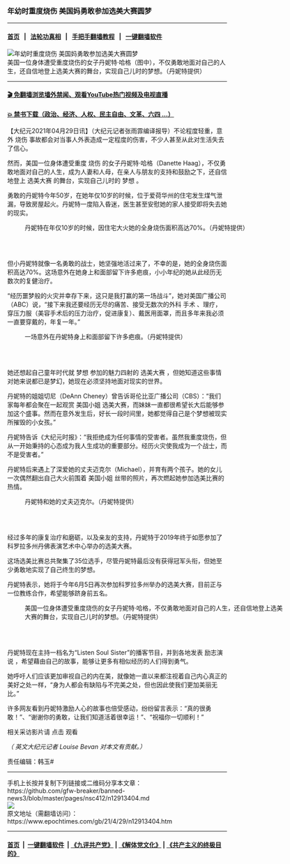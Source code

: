 ### 年幼时重度烧伤 美国妈勇敢参加选美大赛圆梦
------------------------

#### [首页](https://github.com/gfw-breaker/banned-news3/blob/master/README.md) &nbsp;&nbsp;|&nbsp;&nbsp; [法轮功真相](https://github.com/begood0513/basic/blob/master/README.md)  &nbsp;&nbsp;|&nbsp;&nbsp; [手把手翻墙教程](https://github.com/gfw-breaker/guides/wiki)  &nbsp;&nbsp;|&nbsp;&nbsp; [一键翻墙软件](https://github.com/gfw-breaker/nogfw/blob/master/README.md)  



<div><img alt="年幼时重度烧伤 美国妈勇敢参加选美大赛圆梦" class="attachment-djy_600_400 size-djy_600_400 wp-post-image" src="https://i.epochtimes.com/assets/uploads/2021/04/id12913455-ET-Danette-Haag-burn-survivor-14-600x400.jpeg"/>
<div class="caption">
 美国一位身体遭受重度烧伤的女子丹妮特‧哈格（图中），不仅勇敢地面对自己的人生，还自信地登上选美大赛的舞台，实现自己儿时的梦想。（丹妮特提供）
</div></div><hr/>

#### [ 🎬  免翻墙浏览墙外禁闻、观看YouTube热门视频及电视直播](https://github.com/gfw-breaker/HelloWorld)

#### [ 💥  禁书下载（政治、经济、人权、民主自由、文革、六四 ...）](https://github.com/gfw-breaker/books/blob/master/README.md)

<div><p>
 【大纪元2021年04月29日讯】（大纪元记者张雨霏编译报导）不论程度轻重，意外
 <ok href="https://www.epochtimes.com/gb/tag/%E7%83%A7%E4%BC%A4.html">
  烧伤
 </ok>
 事故都会对当事人外表造成一定程度的伤害，不少人甚至从此对生活失去了信心。
</p>
<p>
 然而，美国一位身体遭受重度
 <ok href="https://www.epochtimes.com/gb/tag/%E7%83%A7%E4%BC%A4.html">
  烧伤
 </ok>
 的女子丹妮特‧哈格（Danette Haag），不仅勇敢地面对自己的人生，成为人妻和人母，在亲人与朋友的支持和鼓励之下，还自信地登上
 <ok href="https://www.epochtimes.com/gb/tag/%E9%80%89%E7%BE%8E%E5%A4%A7%E8%B5%9B.html">
  选美大赛
 </ok>
 的舞台，实现自己儿时的
 <ok href="https://www.epochtimes.com/gb/tag/%E6%A2%A6%E6%83%B3.html">
  梦想
 </ok>
 。
</p>
<p>
 勇敢的丹妮特今年50岁，在她年仅10岁的时候，位于爱荷华州的住宅发生煤气泄漏，导致房屋起火。丹妮特一度陷入昏迷，医生甚至安慰她的家人接受即将失去她的现实。
</p>
<figure aria-describedby="caption-attachment-12913451" class="wp-caption aligncenter" id="attachment_12913451" style="width: 603px">
 <ok href="https://i.epochtimes.com/assets/uploads/2021/04/id12913451-ET-Danette-Haag-after-the-fire-12.jpg" target="_blank">
  <img alt="" class="wp-image-12913451" src="https://i.epochtimes.com/assets/uploads/2021/04/id12913451-ET-Danette-Haag-after-the-fire-12.jpg"/>
 </ok>
 <br/><figcaption class="wp-caption-text" id="caption-attachment-12913451">
  丹妮特在年仅10岁的时候，因住宅大火她的全身烧伤面积高达70%。（丹妮特提供）
 </figcaption><br/>
</figure><br/>
<p>
 但小丹妮特就像一名勇敢的战士，她坚强地活过来了，不幸的是，她的全身烧伤面积高达70%。这场意外在她身上和面部留下许多疤痕，小小年纪的她从此经历无数次的复健治疗。
</p>
<p>
 “经历噩梦般的火灾并幸存下来，这只是我打赢的第一场战斗”，她对美国广播公司（ABC）说，“接下来我还要经历无尽的痛苦、接受无数次的外科
 <ok href="https://www.epochtimes.com/gb/tag/%E6%89%8B%E6%9C%AF.html">
  手术
 </ok>
 、理疗，穿压力服（美容手术后的压力治疗，促进康复）、戴医用面罩，而且多年来我必须一直要穿戴的，年复一年。”
</p>
<figure aria-describedby="caption-attachment-12913452" class="wp-caption aligncenter" id="attachment_12913452" style="width: 601px">
 <ok href="https://i.epochtimes.com/assets/uploads/2021/04/id12913452-ET-Danette-Haag-burn-568.jpg" target="_blank">
  <img alt="" class="wp-image-12913452" src="https://i.epochtimes.com/assets/uploads/2021/04/id12913452-ET-Danette-Haag-burn-568.jpg"/>
 </ok>
 <br/><figcaption class="wp-caption-text" id="caption-attachment-12913452">
  一场意外在丹妮特身上和面部留下许多疤痕。（丹妮特提供）
 </figcaption><br/>
</figure><br/>
<p>
 她还想起自己童年时代就
 <ok href="https://www.epochtimes.com/gb/tag/%E6%A2%A6%E6%83%B3.html">
  梦想
 </ok>
 参加的魅力四射的
 <ok href="https://www.epochtimes.com/gb/tag/%E9%80%89%E7%BE%8E%E5%A4%A7%E8%B5%9B.html">
  选美大赛
 </ok>
 ，但她知道这些事情对她来说都已是梦幻，她现在必须坚持地面对现实的世界。
</p>
<p>
 丹妮特的姐姐切尼（DeAnn Cheney）曾告诉哥伦比亚广播公司（CBS）：“我们家每年都会聚在一起观赏
 <ok href="https://www.epochtimes.com/gb/tag/%E7%BE%8E%E5%9B%BD%E5%B0%8F%E5%A7%90.html">
  美国小姐
 </ok>
 选美大赛，而妹妹一直都很希望长大后能够参加这个盛事。然而在意外发生后，好长一段时间里，她都觉得自己是个梦想被现实所摧毁的小女孩。”
</p>
<p>
 丹妮特告诉《大纪元时报》：“我拒绝成为任何事情的受害者。虽然我重度烧伤，但从一开始秉持的心态成为我人生成功的重要部分。经历火灾使我成为一个战士，而不是受害者。”
</p>
<p>
 丹妮特后来遇上了深爱她的丈夫迈克尔（Michael），并育有两个孩子。她的女儿一次偶然翻出自己大火前围着
 <ok href="https://www.epochtimes.com/gb/tag/%E7%BE%8E%E5%9B%BD%E5%B0%8F%E5%A7%90.html">
  美国小姐
 </ok>
 丝带的照片，再次燃起她参加选美比赛的热情。
</p>
<figure aria-describedby="caption-attachment-12913453" class="wp-caption aligncenter" id="attachment_12913453" style="width: 602px">
 <ok href="https://i.epochtimes.com/assets/uploads/2021/04/id12913453-ET-Danette-Haag-burn-survivor-11.jpeg" target="_blank">
  <img alt="" class="wp-image-12913453" src="https://i.epochtimes.com/assets/uploads/2021/04/id12913453-ET-Danette-Haag-burn-survivor-11.jpeg"/>
 </ok>
 <br/><figcaption class="wp-caption-text" id="caption-attachment-12913453">
  丹妮特和她的丈夫迈克尔。（丹妮特提供）
 </figcaption><br/>
</figure><br/>
<p>
 经过多年的康复治疗和磨砺，以及亲友的支持，丹妮特于2019年终于如愿参加了科罗拉多州丹佛表演艺术中心举办的选美大赛。
</p>
<p>
 这场选美比赛总共聚集了35位选手，尽管丹妮特最后没有获得冠军头衔，但她至少勇敢地实现了自己终生的梦想。
</p>
<p>
 丹妮特表示，她将于今年6月5日再次参加科罗拉多州举办的选美大赛，目前正与一位教练合作，希望能够跻身前五名。
</p>
<figure aria-describedby="caption-attachment-12913454" class="wp-caption aligncenter" id="attachment_12913454" style="width: 601px">
 <ok href="https://i.epochtimes.com/assets/uploads/2021/04/id12913454-ET-Danette-Haag-burn-survivor-455.jpg" target="_blank">
  <img alt="" class="wp-image-12913454" src="https://i.epochtimes.com/assets/uploads/2021/04/id12913454-ET-Danette-Haag-burn-survivor-455.jpg"/>
 </ok>
 <br/><figcaption class="wp-caption-text" id="caption-attachment-12913454">
  美国一位身体遭受重度烧伤的女子丹妮特‧哈格，不仅勇敢地面对自己的人生，还自信地登上选美大赛的舞台，实现自己儿时的梦想。（丹妮特提供）
 </figcaption><br/>
</figure><br/>
<p>
 丹妮特现在主持一档名为“Listen Soul Sister”的播客节目，并到各地发表
 <ok href="https://soulonfireforothers.com/">
  励志演说
 </ok>
 ，希望藉由自己的故事，能够让更多有相似经历的人们得到勇气。
</p>
<p>
 她呼吁人们应该更加审视自己的内在美，就像她一直以来都注视着自己内心真正的美好之处一样，“身为人都会有缺陷与不完美之处，但也因此使我们更加美丽无比。”
</p>
<p>
 许多网友看到丹妮特激励人心的故事也倍受感动，纷纷留言表示：“真的很勇敢！”、“谢谢你的勇敢，让我们知道活着很幸运！”、“祝福你一切顺利！”
</p>
<p>
 相关采访影片请
 <ok href="https://www.youtube.com/watch?v=DXk69NiOefo&amp;ab_channel=Localish">
  点击
 </ok>
 观看
</p>
<p>
 <em>
  （
 </em>
 <em>
  英文大纪元记者
 </em>
 <em>
  Louise Bevan
 </em>
 <em>
  对本文有贡献。）
 </em>
</p>
<p>
 责任编辑：韩玉#
</p>
</div>
<hr/>
手机上长按并复制下列链接或二维码分享本文章：<br/>
https://github.com/gfw-breaker/banned-news3/blob/master/pages/nsc412/n12913404.md <br/>
<a href='https://github.com/gfw-breaker/banned-news3/blob/master/pages/nsc412/n12913404.md'><img src='https://github.com/gfw-breaker/banned-news3/blob/master/pages/nsc412/n12913404.md.png'/></a> <br/>
原文地址（需翻墙访问）：https://www.epochtimes.com/gb/21/4/29/n12913404.htm


------------------------
#### [首页](https://github.com/gfw-breaker/banned-news3/blob/master/README.md) &nbsp;|&nbsp; [一键翻墙软件](https://github.com/gfw-breaker/nogfw/blob/master/README.md) &nbsp;| [《九评共产党》](https://github.com/gfw-breaker/9ping.md/blob/master/README.md#九评之一评共产党是什么) | [《解体党文化》](https://github.com/gfw-breaker/jtdwh.md/blob/master/README.md) | [《共产主义的终极目的》](https://github.com/gfw-breaker/gczydzjmd.md/blob/master/README.md)


<img src='http://gfw-breaker.win/banned-news3/pages/nsc412/n12913404.md' width='0px' height='0px'/>